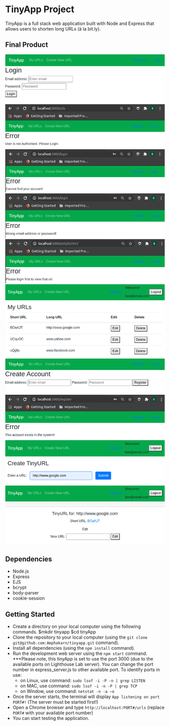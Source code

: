 # TinyApp Project

TinyApp is a full stack web application built with Node and Express that allows users to shorten long URLs (à la bit.ly).

## Final Product

!["screenshot login page"](https://github.com/Amphakarn/tinyapp/blob/master/docs/login-page.png?raw=true)
!["screenshot message displayed when a user is not authorized"](https://github.com/Amphakarn/tinyapp/blob/master/docs/error-msg-user-not-authorized.png)
!["screenshot message displayed when a user login with an invalid account"](https://github.com/Amphakarn/tinyapp/blob/master/docs/error-msg-account-not-exist-in-db-r2.png)
!["screenshot message displayed when a user login with a wrong email or password"](https://github.com/Amphakarn/tinyapp/blob/master/docs/error-msg-invalid-email-or-pwd-r2.png)
!["screenshot message displayed when an unauthorized user accesses an URL that does not belong to the user"](https://github.com/Amphakarn/tinyapp/blob/master/docs/error-msg-not-login-urls-shortURL.png)
!["screenshot urls page associated to the valid logged in user"](https://github.com/Amphakarn/tinyapp/blob/master/docs/urls-page.png?raw=true)
!["screenshot register page"](https://github.com/Amphakarn/tinyapp/blob/master/docs/register-page.png?raw=true)
!["screenshot error message displayed when a user registers with an existing account in the database"](https://github.com/Amphakarn/tinyapp/blob/master/docs/error-msg-account-exist-r2.png)
!["screenshot create new URL page"](https://github.com/Amphakarn/tinyapp/blob/master/docs/create-new-url-page.png)
!["screenshot edit long URL page"](https://github.com/Amphakarn/tinyapp/blob/master/docs/edit-long-url-page.png?raw=true)


## Dependencies

- Node.js
- Express
- EJS
- bcrypt
- body-parser
- cookie-session

## Getting Started

- Create a directory on your local computer using the following commands.
    $mkdir tinyapp
    $cd tinyApp
- Clone the repository to your local computer (using the `git clone git@github.com:Amphakarn/tinyapp.git` command).
- Install all dependencies (using the `npm install` command).
- Run the development web server using the `npm start` command.
  ***Please note, this tinyApp is set to use the port 3000 (due to the available ports on Lighthouse Lab server). You can change the port number in express_server.js to other available port. To identify ports in use:
    - on Linux, use command: `sudo lsof -i -P -n | grep LISTEN`
    - on MAC, use command: `sudo lsof -i -n -P | grep TCP`
    - on Window, use command: `netstat -n -a –o`
- Once the server starts, the terminal will display `App listening on port PORT#!` (The server must be started first!)
- Open a Chrome browser and type `http://localhost:PORT#/urls` (replace `PORT#` with your available port number)
- You can start testing the application.